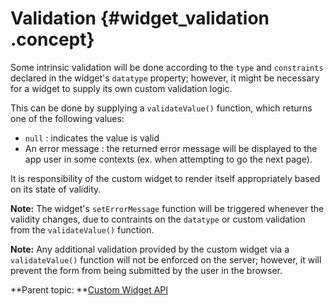 # Validation {#widget_validation .concept}

Some intrinsic validation will be done according to the `type` and `constraints` declared in the widget's `datatype` property; however, it might be necessary for a widget to supply its own custom validation logic.

This can be done by supplying a `validateValue()` function, which returns one of the following values:

-   `null` : indicates the value is valid
-   An error message : the returned error message will be displayed to the app user in some contexts \(ex. when attempting to go the next page\).

It is responsibility of the custom widget to render itself appropriately based on its state of validity.

**Note:** The widget's `setErrorMessage` function will be triggered whenever the validity changes, due to contraints on the `datatype` or custom validation from the `validateValue()` function.

**Note:** Any additional validation provided by the custom widget via a `validateValue()` function will not be enforced on the server; however, it will prevent the form from being submitted by the user in the browser.

**Parent topic: **[Custom Widget API](customwidgetapi_landing.md)

